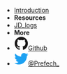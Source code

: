 <!-- markdownlint-disable-next-line first-line-heading -->
- [Introduction](introduction.md)
- **Resources**
- [JD_logs](JD_logs/introduction.md)
- **More**
- [![Github](./assets/img/github.svg)Github](https://github.com/Prefech/)
- [![Twitter](./assets/img/twitter.svg)@Prefech_](http://twitter.com/Prefech)
